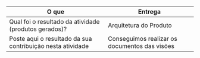 
|O que| Entrega |
|--|--|
| Qual foi o resultado da atividade (produtos gerados)? |Arquitetura do Produto|
| Poste aqui o resultado da sua contribuição nesta atividade |Conseguimos realizar os documentos das visões|

 